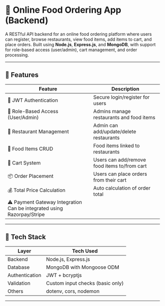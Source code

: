 # 🍔 Online Food Ordering App (Backend)

A RESTful API backend for an online food ordering platform where users can register, browse restaurants, view food items, add items to cart, and place orders. Built using **Node.js**, **Express.js**, and **MongoDB**, with support for role-based access (user/admin), cart management, and order processing.

---

## 🚀 Features

| Feature                           | Description                                           |
|---------------------------------- |------------------------------------------------------ |
| 🔐 JWT Authentication            |  Secure login/register for users                      |
| 👤 Role-Based Access (User/Admin) | Admins manage restaurants and food items             |
| 🏪 Restaurant Management         | Admin can add/update/delete restaurants              |
| 🍕 Food Items CRUD               |  Food items linked to restaurants                     |
| 🛒 Cart System                   | Users can add/remove food items to/from cart         |
| 📦 Order Placement               |  Users can place orders from their cart               |
| 💰 Total Price Calculation       |  Auto calculation of order total                      |
| ⚠️ Payment Gateway Integration    Can be integrated using Razorpay/Stripe              |

---

## 🧠 Tech Stack

| Layer         | Tech Used                          |
|---------------|------------------------------------|
| Backend       | Node.js, Express.js                |
| Database      | MongoDB with Mongoose ODM          |
| Authentication| JWT + bcryptjs                     |
| Validation    | Custom input checks (basic only)   |
| Others        | dotenv, cors, nodemon              |

---
